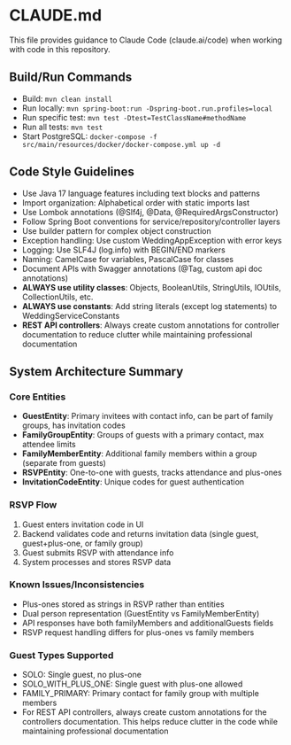 # CLAUDE.md

This file provides guidance to Claude Code (claude.ai/code) when working with code in this repository.

## Build/Run Commands
- Build: `mvn clean install`
- Run locally: `mvn spring-boot:run -Dspring-boot.run.profiles=local`
- Run specific test: `mvn test -Dtest=TestClassName#methodName`
- Run all tests: `mvn test`
- Start PostgreSQL: `docker-compose -f src/main/resources/docker/docker-compose.yml up -d`

## Code Style Guidelines
- Use Java 17 language features including text blocks and patterns
- Import organization: Alphabetical order with static imports last
- Use Lombok annotations (@Slf4j, @Data, @RequiredArgsConstructor)
- Follow Spring Boot conventions for service/repository/controller layers
- Use builder pattern for complex object construction
- Exception handling: Use custom WeddingAppException with error keys
- Logging: Use SLF4J (log.info) with BEGIN/END markers
- Naming: CamelCase for variables, PascalCase for classes
- Document APIs with Swagger annotations (@Tag, custom api doc annotations)
- **ALWAYS use utility classes**: Objects, BooleanUtils, StringUtils, IOUtils, CollectionUtils, etc.
- **ALWAYS use constants**: Add string literals (except log statements) to WeddingServiceConstants
- **REST API controllers**: Always create custom annotations for controller documentation to reduce clutter while maintaining professional documentation

## System Architecture Summary

### Core Entities
- **GuestEntity**: Primary invitees with contact info, can be part of family groups, has invitation codes
- **FamilyGroupEntity**: Groups of guests with a primary contact, max attendee limits
- **FamilyMemberEntity**: Additional family members within a group (separate from guests)
- **RSVPEntity**: One-to-one with guests, tracks attendance and plus-ones
- **InvitationCodeEntity**: Unique codes for guest authentication

### RSVP Flow
1. Guest enters invitation code in UI
2. Backend validates code and returns invitation data (single guest, guest+plus-one, or family group)
3. Guest submits RSVP with attendance info
4. System processes and stores RSVP data

### Known Issues/Inconsistencies
- Plus-ones stored as strings in RSVP rather than entities
- Dual person representation (GuestEntity vs FamilyMemberEntity)
- API responses have both familyMembers and additionalGuests fields
- RSVP request handling differs for plus-ones vs family members

### Guest Types Supported
- SOLO: Single guest, no plus-one
- SOLO_WITH_PLUS_ONE: Single guest with plus-one allowed  
- FAMILY_PRIMARY: Primary contact for family group with multiple members
- For REST API controllers, always create custom annotations for the controllers documentation. This helps reduce clutter in the code while maintaining professional documentation